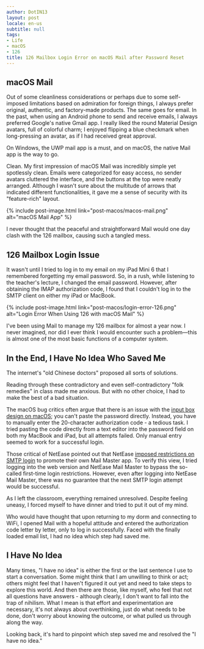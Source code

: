 ```yaml
---
author: DotIN13
layout: post
locale: en-us
subtitle: null
tags:
- Life
- macOS
- 126
title: 126 Mailbox Login Error on macOS Mail after Password Reset
---
```


## macOS Mail

Out of some cleanliness considerations or perhaps due to some self-imposed limitations based on admiration for foreign things, I always prefer original, authentic, and factory-made products. The same goes for email. In the past, when using an Android phone to send and receive emails, I always preferred Google's native Gmail app. I really liked the round Material Design avatars, full of colorful charm; I enjoyed flipping a blue checkmark when long-pressing an avatar, as if I had received great approval.

On Windows, the UWP mail app is a must, and on macOS, the native Mail app is the way to go.

Clean. My first impression of macOS Mail was incredibly simple yet spotlessly clean. Emails were categorized for easy access, no sender avatars cluttered the interface, and the buttons at the top were neatly arranged. Although I wasn't sure about the multitude of arrows that indicated different functionalities, it gave me a sense of security with its "feature-rich" layout.

{% include post-image.html link="post-macos/macos-mail.png" alt="macOS Mail App" %}

I never thought that the peaceful and straightforward Mail would one day clash with the 126 mailbox, causing such a tangled mess.

## 126 Mailbox Login Issue

It wasn't until I tried to log in to my email on my iPad Mini 6 that I remembered forgetting my email password. So, in a rush, while listening to the teacher's lecture, I changed the email password. However, after obtaining the IMAP authorization code, I found that I couldn't log in to the SMTP client on either my iPad or MacBook.

{% include post-image.html link="post-macos/login-error-126.png" alt="Login Error When Using 126 with macOS Mail" %}

I've been using Mail to manage my 126 mailbox for almost a year now. I never imagined, nor did I ever think I would encounter such a problem—this is almost one of the most basic functions of a computer system.

## In the End, I Have No Idea Who Saved Me

The internet's "old Chinese doctors" proposed all sorts of solutions.

Reading through these contradictory and even self-contradictory "folk remedies" in class made me anxious. But with no other choice, I had to make the best of a bad situation.

The macOS bug critics often argue that there is an issue with the [input box design on macOS](https://www.zhihu.com/question/42011333/answer/394663477); you can't paste the password directly. Instead, you have to manually enter the 20-character authorization code - a tedious task. I tried pasting the code directly from a text editor into the password field on both my MacBook and iPad, but all attempts failed. Only manual entry seemed to work for a successful login.

Those critical of NetEase pointed out that NetEase [imposed restrictions on SMTP login](https://discussionschinese.apple.com/thread/252612004?answerId=254921787322#254921787322) to promote their own Mail Master app. To verify this view, I tried logging into the web version and NetEase Mail Master to bypass the so-called first-time login restrictions. However, even after logging into NetEase Mail Master, there was no guarantee that the next SMTP login attempt would be successful.

As I left the classroom, everything remained unresolved. Despite feeling uneasy, I forced myself to have dinner and tried to put it out of my mind.

Who would have thought that upon returning to my dorm and connecting to WiFi, I opened Mail with a hopeful attitude and entered the authorization code letter by letter, only to log in successfully. Faced with the finally loaded email list, I had no idea which step had saved me.

## I Have No Idea

Many times, "I have no idea" is either the first or the last sentence I use to start a conversation. Some might think that I am unwilling to think or act; others might feel that I haven't figured it out yet and need to take steps to explore this world. And then there are those, like myself, who feel that not all questions have answers - although clearly, I don't want to fall into the trap of nihilism. What I mean is that effort and experimentation are necessary, it's not always about overthinking, just do what needs to be done, don't worry about knowing the outcome, or what pulled us through along the way. 

Looking back, it's hard to pinpoint which step saved me and resolved the "I have no idea."
